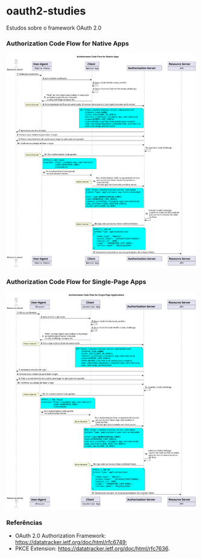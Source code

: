 # oauth2-studies
Estudos sobre o framework OAuth 2.0

### Authorization Code Flow for Native Apps

![](nativeFlow.svg)


### Authorization Code Flow for Single-Page Apps

![](singlePageFlow.svg)

### Referências
* OAuth 2.0 Authorization Framework: https://datatracker.ietf.org/doc/html/rfc6749;
* PKCE Extension: https://datatracker.ietf.org/doc/html/rfc7636.
